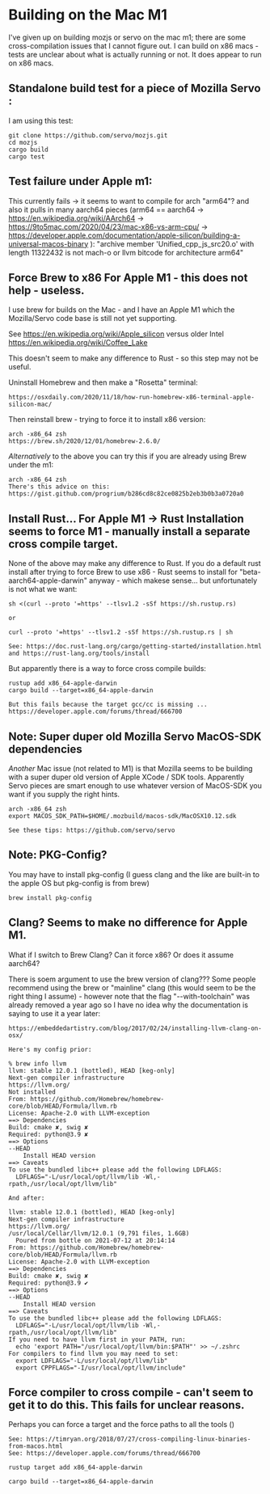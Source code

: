 # Building on the Mac M1

I've given up on building mozjs or servo on the mac m1; there are some cross-compilation issues that I cannot figure out. I can build on x86 macs - tests are unclear about what is actually running or not. It does appear to run on x86 macs.

## Standalone build test for a piece of Mozilla Servo :

I am using this test:

	git clone https://github.com/servo/mozjs.git
	cd mozjs
	cargo build
	cargo test

## Test failure under Apple m1:

This currently fails -> it seems to want to compile for arch "arm64"? and also it pulls in many aarch64 pieces (arm64 == aarch64 -> https://en.wikipedia.org/wiki/AArch64 -> https://9to5mac.com/2020/04/23/mac-x86-vs-arm-cpu/ -> https://developer.apple.com/documentation/apple-silicon/building-a-universal-macos-binary ): "archive member 'Unified_cpp_js_src20.o' with length 11322432 is not mach-o or llvm bitcode for architecture arm64"

## Force Brew to x86 For Apple M1 - this does not help - useless.

I use brew for builds on the Mac - and I have an Apple M1 which the Mozilla/Servo code base is still not yet supporting.

See https://en.wikipedia.org/wiki/Apple_silicon versus older Intel https://en.wikipedia.org/wiki/Coffee_Lake

This doesn't seem to make any difference to Rust - so this step may not be useful.

Uninstall Homebrew and then make a "Rosetta" terminal:

	https://osxdaily.com/2020/11/18/how-run-homebrew-x86-terminal-apple-silicon-mac/

 Then reinstall brew - trying to force it to install x86 version:

	arch -x86_64 zsh
	https://brew.sh/2020/12/01/homebrew-2.6.0/

*Alternatively* to the above you can try this if you are already using Brew under the m1:

	arch -x86_64 zsh
	There's this advice on this: https://gist.github.com/progrium/b286cd8c82ce0825b2eb3b0b3a0720a0

## Install Rust... For Apple M1 -> Rust Installation seems to force M1 - manually install a separate cross compile target.

None of the above may make any difference to Rust. If you do a default rust install after trying to force Brew to use x86 - Rust seems to install for "beta-aarch64-apple-darwin" anyway - which makese sense... but unfortunately is not what we want:

	sh <(curl --proto '=https' --tlsv1.2 -sSf https://sh.rustup.rs)

	or

	curl --proto '=https' --tlsv1.2 -sSf https://sh.rustup.rs | sh

	See: https://doc.rust-lang.org/cargo/getting-started/installation.html and https://rust-lang.org/tools/install 

But apparently there is a way to force cross compile builds:

	rustup add x86_64-apple-darwin	
	cargo build --target=x86_64-apple-darwin

	But this fails because the target gcc/cc is missing ... https://developer.apple.com/forums/thread/666700

## Note: Super duper old Mozilla Servo MacOS-SDK dependencies

*Another* Mac issue (not related to M1) is that Mozilla seems to be building with a super duper old version of Apple XCode / SDK tools. Apparently Servo pieces are smart enough to use whatever version of MacOS-SDK you want if you supply the right hints.

	arch -x86_64 zsh
	export MACOS_SDK_PATH=$HOME/.mozbuild/macos-sdk/MacOSX10.12.sdk

	See these tips: https://github.com/servo/servo

## Note: PKG-Config?

You may have to install pkg-config (I guess clang and the like are built-in to the apple OS but pkg-config is from brew)

	brew install pkg-config

## Clang? Seems to make no difference for Apple M1.

What if I switch to Brew Clang? Can it force x86? Or does it assume aarch64?

There is soem argument to use the brew version of clang??? Some people recommend using the brew or "mainline" clang (this would seem to be the right thing I assume) - however note that the flag "--with-toolchain" was already removed a year ago so I have no idea why the documentation is saying to use it a year later:

	https://embeddedartistry.com/blog/2017/02/24/installing-llvm-clang-on-osx/

	Here's my config prior:

	% brew info llvm
	llvm: stable 12.0.1 (bottled), HEAD [keg-only]
	Next-gen compiler infrastructure
	https://llvm.org/
	Not installed
	From: https://github.com/Homebrew/homebrew-core/blob/HEAD/Formula/llvm.rb
	License: Apache-2.0 with LLVM-exception
	==> Dependencies
	Build: cmake ✘, swig ✘
	Required: python@3.9 ✘
	==> Options
	--HEAD
		Install HEAD version
	==> Caveats
	To use the bundled libc++ please add the following LDFLAGS:
	  LDFLAGS="-L/usr/local/opt/llvm/lib -Wl,-rpath,/usr/local/opt/llvm/lib"

	And after:

	llvm: stable 12.0.1 (bottled), HEAD [keg-only]
	Next-gen compiler infrastructure
	https://llvm.org/
	/usr/local/Cellar/llvm/12.0.1 (9,791 files, 1.6GB)
	  Poured from bottle on 2021-07-12 at 20:14:14
	From: https://github.com/Homebrew/homebrew-core/blob/HEAD/Formula/llvm.rb
	License: Apache-2.0 with LLVM-exception
	==> Dependencies
	Build: cmake ✘, swig ✘
	Required: python@3.9 ✔
	==> Options
	--HEAD
		Install HEAD version
	==> Caveats
	To use the bundled libc++ please add the following LDFLAGS:
	  LDFLAGS="-L/usr/local/opt/llvm/lib -Wl,-rpath,/usr/local/opt/llvm/lib"
	If you need to have llvm first in your PATH, run:
	  echo 'export PATH="/usr/local/opt/llvm/bin:$PATH"' >> ~/.zshrc
	For compilers to find llvm you may need to set:
	  export LDFLAGS="-L/usr/local/opt/llvm/lib"
	  export CPPFLAGS="-I/usr/local/opt/llvm/include"

## Force compiler to cross compile - can't seem to get it to do this. This fails for unclear reasons.

Perhaps you can force a target and the force paths to all the tools ()

	See: https://timryan.org/2018/07/27/cross-compiling-linux-binaries-from-macos.html
	See: https://developer.apple.com/forums/thread/666700

	rustup target add x86_64-apple-darwin

 	cargo build --target=x86_64-apple-darwin

